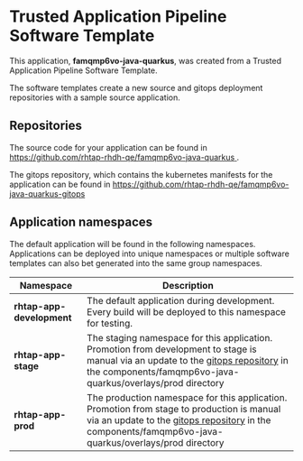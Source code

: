 # Trusted Application Pipeline Software Template

This application, **famqmp6vo-java-quarkus**, was created from a Trusted Application Pipeline Software Template.

The software templates create a new source and gitops deployment repositories with a sample source application. 

## Repositories

The source code for your application can be found in [https://github.com/rhtap-rhdh-qe/famqmp6vo-java-quarkus ](https://github.com/rhtap-rhdh-qe/famqmp6vo-java-quarkus ).
 
The gitops repository, which contains the kubernetes manifests for the application can be found in 
[https://github.com/rhtap-rhdh-qe/famqmp6vo-java-quarkus-gitops ](https://github.com/rhtap-rhdh-qe/famqmp6vo-java-quarkus-gitops ) 

## Application namespaces 

The default application will be found in the following namespaces. Applications can be deployed into unique namespaces or multiple software templates can also bet generated into the same group namespaces.  

|  Namespace   |  Description   |  
| -------- | -------- |   
| **rhtap-app-development** | The default application during development. Every build will be deployed to this namespace for testing. | 
| **rhtap-app-stage** | The staging namespace for this application. Promotion from development to stage is manual via an update to the [gitops repository](https://github.com/rhtap-rhdh-qe/famqmp6vo-java-quarkus-gitops ) in the components/famqmp6vo-java-quarkus/overlays/prod directory |  
| **rhtap-app-prod** | The production namespace for this application. Promotion from stage to production is manual via an update to the [gitops repository](https://github.com/rhtap-rhdh-qe/famqmp6vo-java-quarkus-gitops ) in the components/famqmp6vo-java-quarkus/overlays/prod directory | 